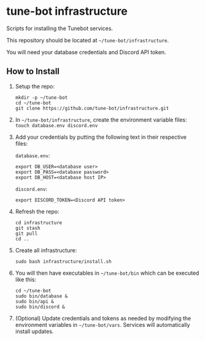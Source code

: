 # tune-bot infrastructure
Scripts for installing the Tunebot services.

This repository should be located at `~/tune-bot/infrastructure`. 

You will need your database credentials and Discord API token.

## How to Install
1. Setup the repo:
    ```
    mkdir -p ~/tune-bot
    cd ~/tune-bot
    git clone https://github.com/tune-bot/infrastructure.git
    ```

2. In `~/tune-bot/infrastructure`, create the environment variable files: `touch database.env discord.env`

3. Add your credentials by putting the following text in their respective files:

    `database.env`:
    ```
    export DB_USER=<database user>
    export DB_PASS=<database password>
    export DB_HOST=<database host IP>
    ```

    `discord.env`:
    ```
    export DISCORD_TOKEN=<Discord API token>
    ```

4. Refresh the repo:
    ```
    cd infrastructure
    git stash
    git pull
    cd ..
    ```

5. Create all infrastructure:
    ```
    sudo bash infrastructure/install.sh
    ```

6. You will then have executables in `~/tune-bot/bin` which can be executed like this:

    ```
    cd ~/tune-bot
    sudo bin/database &
    sudo bin/api &
    sudo bin/discord &
    ```

7. (Optional) Update credentials and tokens as needed by modifying the environment variables in `~/tune-bot/vars`. Services will automatically install updates.
 